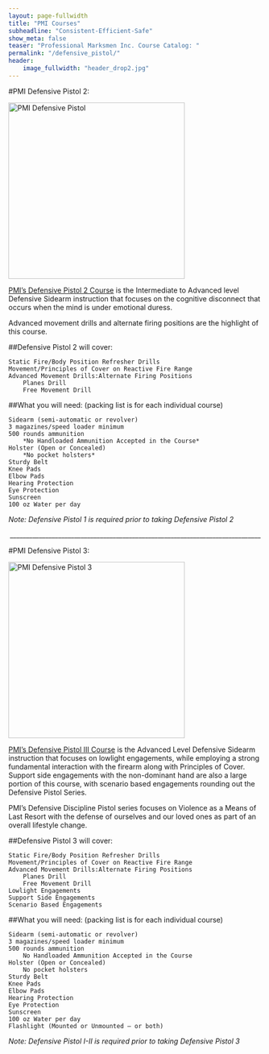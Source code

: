 ```yaml
---
layout: page-fullwidth
title: "PMI Courses"
subheadline: "Consistent-Efficient-Safe"
show_meta: false
teaser: "Professional Marksmen Inc. Course Catalog: "
permalink: "/defensive_pistol/"
header:
    image_fullwidth: "header_drop2.jpg"
---
```



#PMI Defensive Pistol 2:

<a href="https://store.professionalmarksmen.com/index.php?l=product_detail&p=4" target="_blank"><img src="http://professionalmarksmen.com/images/defpist2.jpg" alt="PMI Defensive Pistol" style="width:350px;height:350px;">


[PMI’s Defensive Pistol 2 Course][2] is the Intermediate to Advanced level Defensive Sidearm instruction that focuses on the cognitive disconnect that occurs when the mind is under emotional duress.

Advanced movement drills and alternate firing positions are the highlight of this course.

##Defensive Pistol 2 will cover:

    Static Fire/Body Position Refresher Drills
    Movement/Principles of Cover on Reactive Fire Range
    Advanced Movement Drills:Alternate Firing Positions
        Planes Drill
        Free Movement Drill


##What you will need:  (packing list is for each individual course)

    Sidearm (semi-automatic or revolver)
    3 magazines/speed loader minimum
    500 rounds ammunition
        *No Handloaded Ammunition Accepted in the Course*
    Holster (Open or Concealed)
        *No pocket holsters*
    Sturdy Belt
    Knee Pads
    Elbow Pads
    Hearing Protection
    Eye Protection
    Sunscreen
    100 oz Water per day

*Note:  Defensive Pistol 1 is required prior to taking Defensive Pistol 2*

<center>______________________________________________________________________________</center>

#PMI Defensive Pistol 3:

<a href="https://store.professionalmarksmen.com/index.php?l=product_detail&p=5" target="_blank"><img src="http://professionalmarksmen.com/images/defpist3.jpg" alt="PMI Defensive Pistol 3" style="width:350px;height:350px;">


[PMI’s Defensive Pistol III Course][3] is the Advanced Level Defensive Sidearm instruction that focuses on lowlight engagements, while employing a strong fundamental interaction with the firearm along with Principles of Cover. Support side engagements with the non-dominant hand are also a large portion of this course, with scenario based engagements rounding out the Defensive Pistol Series.

PMI’s Defensive Discipline Pistol series focuses on Violence as a Means of Last Resort with the defense of ourselves and our loved ones as part of an overall lifestyle change.

##Defensive Pistol 3 will cover:

    Static Fire/Body Position Refresher Drills
    Movement/Principles of Cover on Reactive Fire Range
    Advanced Movement Drills:Alternate Firing Positions
        Planes Drill
        Free Movement Drill
    Lowlight Engagements
    Support Side Engagements
    Scenario Based Engagements



##What you will need:  (packing list is for each individual course)

    Sidearm (semi-automatic or revolver)
    3 magazines/speed loader minimum
    500 rounds ammunition
        No Handloaded Ammunition Accepted in the Course
    Holster (Open or Concealed)
        No pocket holsters
    Sturdy Belt
    Knee Pads
    Elbow Pads
    Hearing Protection
    Eye Protection
    Sunscreen
    100 oz Water per day
    Flashlight (Mounted or Unmounted – or both)

*Note: Defensive Pistol I-II is required prior to taking Defensive Pistol 3*


 [1]: https://store.professionalmarksmen.com/index.php?l=product_detail&p=1
 [2]: https://store.professionalmarksmen.com/index.php?l=product_detail&p=4
 [3]: https://store.professionalmarksmen.com/index.php?l=product_detail&p=5
 [4]: #
 [5]: #
 [6]: #
 [7]: #
 [8]: #
 [9]: #
 [10]: #